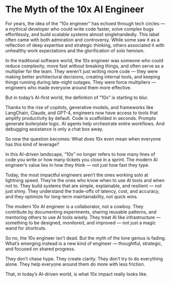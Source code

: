 # The Myth of the 10x AI Engineer

For years, the idea of the “10x engineer” has echoed through tech circles — a mythical developer who could write code faster, solve complex bugs effortlessly, and build scalable systems almost singlehandedly. This label often came with both admiration and controversy. While some saw it as a reflection of deep expertise and strategic thinking, others associated it with unhealthy work expectations and the glorification of solo heroism.

In the traditional software world, the 10x engineer was someone who could reduce complexity, move fast without breaking things, and often serve as a multiplier for the team. They weren’t just writing more code — they were making better architectural decisions, creating internal tools, and keeping things running during late-night outages. They were force multipliers — engineers who made everyone around them more effective.

But in today’s AI-first world, the definition of “10x” is starting to blur.

Thanks to the rise of copilots, generative models, and frameworks like LangChain, Claude, and GPT-4, engineers now have access to tools that amplify productivity by default. Code is scaffolded in seconds. Prompts generate boilerplate logic. AI agents help orchestrate entire workflows. And debugging assistance is only a chat box away.

So now the question becomes: What does 10x even mean when everyone has this kind of leverage?

In this AI-driven landscape, “10x” no longer refers to how many lines of code you write or how many tickets you close in a sprint. The modern AI engineer’s value lies in how they think — not just how fast they type.

Today, the most impactful engineers aren’t the ones working solo at lightning speed. They’re the ones who know when to use AI tools and when not to. They build systems that are simple, explainable, and resilient — not just shiny. They understand the trade-offs of latency, cost, and accuracy, and they optimize for long-term maintainability, not quick wins.

The modern 10x AI engineer is a collaborator, not a cowboy. They contribute by documenting experiments, sharing reusable patterns, and mentoring others to use AI tools wisely. They treat AI like infrastructure — something to be designed, monitored, and improved — not just a magic wand for shortcuts.

So no, the 10x engineer isn't dead. But the myth of the lone genius is fading. What’s emerging instead is a new kind of engineer — thoughtful, strategic, and focused on shared progress.

They don’t chase hype. They create clarity. They don’t try to do everything alone. They help everyone around them do more with less friction.

That, in today’s AI-driven world, is what 10x impact really looks like.